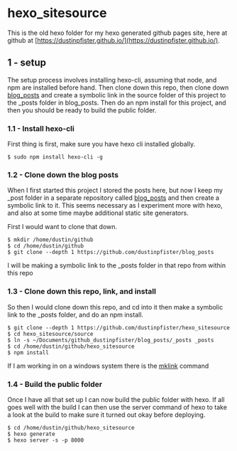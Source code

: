 # hexo_sitesource

This is the old hexo folder for my hexo generated github pages site, here at github at [https://dustinpfister.github.io/](https://dustinpfister.github.io/).

## 1 - setup

The setup process involves installing hexo-cli, assuming that node, and npm are installed before hand. Then clone down this repo, then clone down [blog_posts](https://github.com/dustinpfister/blog_posts) and create a symbolic link in the source folder of this project to the \_posts folder in blog_posts. Then do an npm install for this project, and then you should be ready to build the public folder.

### 1.1 - Install hexo-cli

First thing is first, make sure you have hexo cli installed globally.

```
$ sudo npm install hexo-cli -g
```

### 1.2 - Clone down the blog posts

When I first started this project I stored the posts here, but now I keep my _post folder in a separate repository called [blog_posts](https://github.com/dustinpfister/blog_posts) and then create a symbolic link to it. This seems necessary as I experiment more with hexo, and also at some time maybe additional static site generators.

First I would want to clone that down.

```
$ mkdir /home/dustin/github
$ cd /home/dustin/github
$ git clone --depth 1 https://github.com/dustinpfister/blog_posts
```

I will be making a symbolic link to the _posts folder in that repo from within this repo

### 1.3 - Clone down this repo, link, and install

So then I would clone down this repo, and cd into it then make a symbolic link to the _posts folder, and do an npm install.

```
$ git clone --depth 1 https://github.com/dustinpfister/hexo_sitesource
$ cd hexo_sitesource/source
$ ln -s ~/Documents/github_dustinpfister/blog_posts/_posts _posts
$ cd /home/dustin/github/hexo_sitesource
$ npm install
```

If I am working in on a windows system there is the [mklink](https://docs.microsoft.com/en-us/windows-server/administration/windows-commands/mklink) command

### 1.4 - Build the public folder

Once I have all that set up I can now build the public folder with hexo. If all goes well with the build I can then use the server command of hexo to take a look at the build to make sure it turned out okay before deploying.

```
$ cd /home/dustin/github/hexo_sitesource
$ hexo generate
$ hexo server -s -p 8000
```
